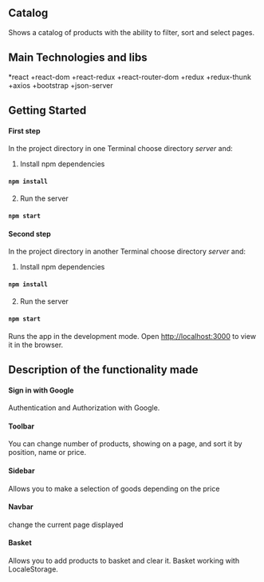 ## Catalog

Shows a catalog of products with the ability to filter, sort and select pages.

## Main Technologies and libs

*react
+react-dom
+react-redux
+react-router-dom
+redux
+redux-thunk
+axios
+bootstrap
+json-server

## Getting Started

#### First step

In the project directory in one Terminal choose directory *server* and:

1. Install npm dependencies

#### `npm install`

2. Run the server

#### `npm start`

#### Second step

In the project directory in another Terminal choose directory *server* and:

1. Install npm dependencies

#### `npm install`

2. Run the server

#### `npm start`

Runs the app in the development mode.
Open [http://localhost:3000](http://localhost:3000) to view it in the browser.

## Description of the functionality made

#### Sign in with Google

Authentication and Authorization with Google.

#### Toolbar

You can change number of products, showing on a page, and sort it by position, name or price.

#### Sidebar

Allows you to make a selection of goods depending on the price

#### Navbar

change the current page displayed

#### Basket

Allows you to add products to basket and clear it. Basket working with LocaleStorage.